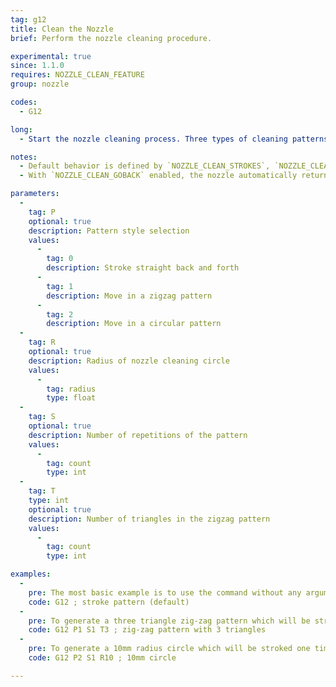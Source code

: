 ```yaml
---
tag: g12
title: Clean the Nozzle
brief: Perform the nozzle cleaning procedure.

experimental: true
since: 1.1.0
requires: NOZZLE_CLEAN_FEATURE
group: nozzle

codes:
  - G12

long:
  - Start the nozzle cleaning process. Three types of cleaning patterns are supported: straight strokes, zigzags and circles. This feature requires a dedicated cleaning area on or outside the bed, but within reach of the nozzle. The patten may be repeated as many times as desired.

notes:
  - Default behavior is defined by `NOZZLE_CLEAN_STROKES`, `NOZZLE_CLEAN_START_POINT`, `NOZZLE_CLEAN_END_POINT`, `NOZZLE_CLEAN_TRIANGLES`, `NOZZLE_CLEAN_CIRCLE_MIDDLE`, `NOZZLE_CLEAN_CIRCLE_RADIUS` and `NOZZLE_CLEAN_GOBACK`.
  - With `NOZZLE_CLEAN_GOBACK` enabled, the nozzle automatically returns to the XYZ position before `G12`.

parameters:
  -
    tag: P
    optional: true
    description: Pattern style selection
    values:
      -
        tag: 0
        description: Stroke straight back and forth
      -
        tag: 1
        description: Move in a zigzag pattern
      -
        tag: 2
        description: Move in a circular pattern
  -
    tag: R
    optional: true
    description: Radius of nozzle cleaning circle
    values:
      -
        tag: radius
        type: float
  -
    tag: S
    optional: true
    description: Number of repetitions of the pattern
    values:
      -
        tag: count
        type: int
  -
    tag: T
    type: int
    optional: true
    description: Number of triangles in the zigzag pattern
    values:
      -
        tag: count
        type: int

examples:
  -
    pre: The most basic example is to use the command without any arguments, this will default to a stroke based pattern which will be stroked `NOZZLE_CLEAN_STROKES` times.
    code: G12 ; stroke pattern (default)
  -
    pre: To generate a three triangle zig-zag pattern which will be stroked one time use the following command.
    code: G12 P1 S1 T3 ; zig-zag pattern with 3 triangles
  -
    pre: To generate a 10mm radius circle which will be stroked one time use the following command.
    code: G12 P2 S1 R10 ; 10mm circle

---
```

